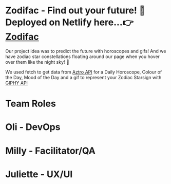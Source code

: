 # Zodifac - Find out your future! :crystal_ball: Deployed on Netlify here...:point_right: [Zodifac](https://agitated-wilson-4391fd.netlify.app/)

Our project idea was to predict the future with horoscopes and gifs! And we have zodiac star constellations floating around our page when you hover over them like the night sky! 🌃

We used fetch to get data from [Aztro API](https://rapidapi.com/sameer.kumar/api/aztro) for a Daily Horoscope, Colour of the Day, Mood of the Day and a gif to represent your Zodiac Starsign with [GIPHY API](https://giphy.com/)

# Team Roles

# Oli - DevOps 
# Milly - Facilitator/QA
# Juliette - UX/UI


